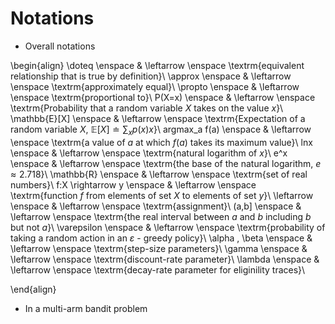 <!-- #region -->
# Notations

* Overall notations

\begin{align}
\doteq \enspace & \leftarrow \enspace \textrm{equivalent relationship that is true by definition}\\
\approx \enspace & \leftarrow \enspace \textrm{approximately equal}\\
\propto \enspace & \leftarrow \enspace \textrm{proportional to}\\
P(X=x) \enspace & \leftarrow \enspace \textrm{Probability that a random variable $X$ takes on the value $x$}\\
\mathbb{E}[X] \enspace & \leftarrow \enspace \textrm{Expectation of a random variable $X$, $\mathbb{E}[X] \doteq \sum_{x}p(x)x$}\\
argmax_a f(a) \enspace & \leftarrow \enspace \textrm{a value of $a$ at which $f(a)$ takes its maximum value}\\
lnx \enspace & \leftarrow \enspace \textrm{natural logarithm of $x$}\\
e^x \enspace & \leftarrow \enspace \textrm{the base of the natural logarithm, $e \approx 2.718$}\\
\mathbb{R} \enspace & \leftarrow \enspace \textrm{set of real numbers}\\
f:X \rightarrow y  \enspace & \leftarrow \enspace \textrm{function $f$ from elements of set $X$ to elements of set $y$}\\
\leftarrow \enspace & \leftarrow \enspace \textrm{assignment}\\
(a,b] \enspace & \leftarrow \enspace \textrm{the real interval between $a$ and $b$ including $b$ but not $a$}\\
\varepsilon \enspace & \leftarrow \enspace \textrm{probability of taking a random action in an $\varepsilon$ - greedy policy}\\
\alpha , \beta \enspace & \leftarrow \enspace \textrm{step-size parameters}\\
\gamma \enspace & \leftarrow \enspace \textrm{discount-rate parameter}\\
\lambda \enspace & \leftarrow \enspace \textrm{decay-rate parameter for eliginility traces}\\


\end{align}

* In a multi-arm bandit problem
<!-- #endregion -->
